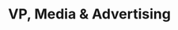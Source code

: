 ---
name: Scott Bender
title: "VP, Media & Advertising"
email: scott@narrative.io
department: Sales
image: /img/team/headshots/scott-bender.png
---